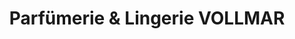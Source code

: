 ---
title: "Parfümerie & Lingerie VOLLMAR"
url: /bonn/parfuemerie-und-lingerie-vollmar/
shop: Parfümerie
---